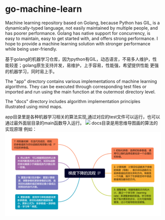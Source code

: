 # go-machine-learn


Machine learning repository based on Golang, because Python has GIL, is a dynamically-typed language, not easily
maintained by multiple people, and has poorer performance. Golang has native support for concurrency, is easy to
maintain, easy to get started with, and offers strong performance. I hope to provide a machine learning solution with
stronger performance while being user-friendly.

基于golang的机器学习仓库，因为python有GIL，动态语言，不易多人维护，性能较差；golang原生支持并发，易维护，上手容易，性能强，希望提供性能
更强的机器学习，同时易上手。

The "app" directory contains various implementations of machine learning algorithms. They can be executed through
corresponding test files or imported and run using the main function at the outermost directory level.

The "docs" directory includes algorithm implementation principles illustrated using mind maps.

app目录里是各种机器学习相关的算法实现,通过对应的test文件可以运行，也可以通过最外面层目录的main函数导入运行。
![](app/gradient_descent.go)
docs目录是用思维导图画的算法的实现原理 例如：
![](docs/梯度下降的流程.png)